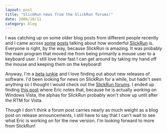 ```yaml
---
layout: post
title: "SlickRun news from the SlickRun forums!"
date: 2006/10/11
category: blog
---
```


I was catching up on some older blog posts from different people recently and I came across [some](http://www.hanselman.com/blog/SlickRunAndQuickSilver.aspx) [posts](http://www.shahine.com/omar/NewSlickRunBeta.aspx) talking about how wonderful [SlickRun](http://www.bayden.com/SlickRun/) is. Everyone is right, by the way, because SlickRun is amazing. It was probably the main program that moved me from being primarily a mouse user to a keyboard user. I still love how fast I can get around by taking my hand off the mouse and keeping them on the keyboard! 

Anyway, I'm a [beta junkie](/blog/2006/01/26/the-a-to-z-of-programmer-predilictions/) and I love finding out about new releases of software. I'd been looking for news on SlickRun for a while, but hadn't seen anything so I thought I would check out the [SlickRun forums](http://groups.msn.com/bayden/slickrun.msnw). I ended up finding [this post](http://groups.msn.com/bayden/slickrun.msnw?action=get_message&mview=0&ID_Message=3&LastModified=4675589231129791388) where Eric notes that, because he is actually *working* on Windows Vista, the alphas for SlickRun probably won't show up until after the RTM for Vista. 

Though I don't think a forum post carries nearly as much weight as a blog post on release announcements, I still have to say that I can't wait to see what Eric is working on for the new version. I'm looking forward to more from SlickRun!


